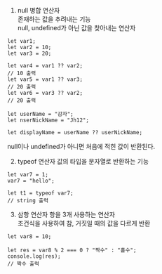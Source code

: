 1. null 병합 연산자   
존재하는 값을 추려내는 기능  
null, undefined가 아닌 값을 찾아내는 연산자  

```
let var1;
let var2 = 10;
let var3 = 20;

let var4 = var1 ?? var2;
// 10 출력
let var5 = var1 ?? var3;
// 20 출력
let var6 = var3 ?? var2;
// 20 출력

let userName = "감자";
let nserNickName = "Jh12";

let displayName = userName ?? userNickName;
```
null이나 undefined가 아니면 처음에 적힌 값이 반환된다.


2. typeof 연산자
값의 타입을 문자열로 반환하는 기능  

```
let var7 = 1;
var7 = "hello";

let t1 = typeof var7;
// string 출력
```

3. 삼항 연산자
항을 3개 사용하는 연산자  
조건식을 사용하여 참, 거짓일 때의 값을 다르게 반환

```
let var8 = 10;

let res = var8 % 2 === 0 ? "짝수" : "홀수";
console.log(res);
// 짝수 출력
```